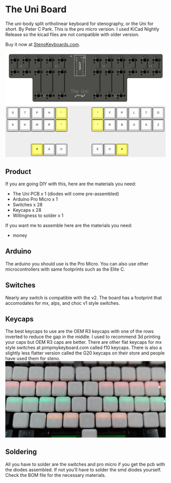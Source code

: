 # The Uni Board
The uni-body split ortholinear keyboard for stenography, or the Uni for short. By Peter C Park. This is the pro micro version. I used KiCad Nightly Release so the kicad files are not compatible with older version.

Buy it now at [StenoKeyboards.com](https://www.stenokeyboards.com/).

![pcb](https://github.com/petercpark/The_Uni/blob/main/Pics/uni-v2-render.png?raw=true)
![layout](https://github.com/petercpark/The_Uni/blob/main/Pics/layout.png?raw=true)

## Product
If you are going DIY with this, here are the materials you need:
* The Uni PCB x 1 (diodes will come pre-assembled)
* Arduino Pro Micro x 1
* Switches x 28
* Keycaps x 28
* Willingness to solder x 1

If you want me to assemble here are the materials you need:
* money

## Arduino
The arduino you should use is the Pro Micro. You can also use other microcontrollers with same footprints such as the Elite C.

## Switches
Nearly any switch is compatible with the v2. The board has a footprint that accomodates for mx, alps, and choc v1 style switches.

## Keycaps
The best keycaps to use are the OEM R3 keycaps with one of the rows inverted to reduce the gap in the middle.
I used to recommend 3d printing your caps but OEM R3 caps are better. There are other flat keycaps for mx style switches at pimpmykeyboard.com called f10 keycaps. There is also a slightly less flatter version called the G20 keycaps on their store and people have used them for steno.
![alt text](https://github.com/petercpark/The_Uni/blob/main/Pics/3d-printed-keycaps.jpg?raw=true)

## Soldering
All you have to solder are the switches and pro micro if you get the pcb with the diodes assembled. If not you'll have to solder the smd diodes yourself. Check the BOM file for the necessary materials.
